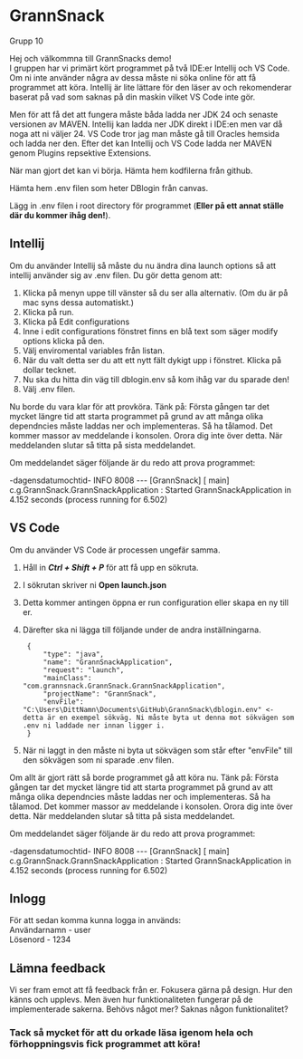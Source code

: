 # GrannSnack
Grupp 10  

Hej och välkommna till GrannSnacks demo!  
I gruppen har vi primärt kört programmet på två IDE:er Intellij och VS Code. Om ni inte använder några av dessa måste ni söka online för att få programmet att köra.
Intellij är lite lättare för den läser av och rekomenderar baserat på vad som saknas på din maskin vilket VS Code inte gör. 

Men för att få det att fungera måste båda ladda ner JDK 24 och senaste versionen av MAVEN. Intellij kan ladda ner JDK direkt i IDE:en men var då noga att ni väljer 24.
VS Code tror jag man måste gå till Oracles hemsida och ladda ner den. 
Efter det kan Intellij och VS Code ladda ner MAVEN genom Plugins repsektive Extensions.

När man gjort det kan vi börja. 
Hämta hem kodfilerna från github.

Hämta hem .env filen som heter DBlogin från canvas. 

Lägg in .env filen i root directory för programmet (**Eller på ett annat ställe där du kommer ihåg den!**). 

## Intellij
Om du använder Intellij så måste du nu ändra dina launch options så att intellij använder sig av .env filen.
Du gör detta genom att: 
1. Klicka på menyn uppe till vänster så du ser alla alternativ. (Om du är på mac syns dessa automatiskt.)
2. Klicka på run.
3. Klicka på Edit configurations
4. Inne i edit configurations fönstret finns en blå text som säger modify options klicka på den.
5. Välj enviromental variables från listan.
6. När du valt detta ser du att ett nytt fält dykigt upp i fönstret. Klicka på dollar tecknet.
7. Nu ska du hitta din väg till dblogin.env så kom ihåg var du sparade den!
8. Välj .env filen.

Nu borde du vara klar för att provköra. Tänk på:
Första gången tar det mycket längre tid att starta programmet på grund av att många olika dependncies måste laddas ner och implementeras.
Så ha tålamod. Det kommer massor av meddelande i konsolen. Orora dig inte över detta. 
När meddelanden slutar så titta på sista meddelandet.

Om meddelandet säger följande är du redo att prova programmet:

-dagensdatumochtid-  INFO 8008 --- [GrannSnack] [           main] c.g.GrannSnack.GrannSnackApplication     : Started GrannSnackApplication in 4.152 seconds (process running for 6.502)

## VS Code
Om du använder VS Code är processen ungefär samma. 
1. Håll in ***Ctrl + Shift + P*** för att få upp en sökruta.
2. I sökrutan skriver ni **Open launch.json**
3. Detta kommer antingen öppna er run configuration eller skapa en ny till er.
4. Därefter ska ni lägga till följande under de andra inställningarna.
   
        {
            "type": "java",
            "name": "GrannSnackApplication",
            "request": "launch",
            "mainClass": "com.grannsnack.GrannSnack.GrannSnackApplication",
            "projectName": "GrannSnack",
            "envFile": "C:\Users\DittNamn\Documents\GitHub\GrannSnack\dblogin.env" <- detta är en exempel sökväg. Ni måste byta ut denna mot sökvägen som .env ni laddade ner innan ligger i.
        }
   
6. När ni laggt in den måste ni byta ut sökvägen som står efter "envFile" till den sökvägen som ni sparade .env filen.

Om allt är gjort rätt så borde programmet gå att köra nu. Tänk på:
Första gången tar det mycket längre tid att starta programmet på grund av att många olika dependncies måste laddas ner och implementeras.
Så ha tålamod. Det kommer massor av meddelande i konsolen. Orora dig inte över detta. 
När meddelanden slutar så titta på sista meddelandet.

Om meddelandet säger följande är du redo att prova programmet:

-dagensdatumochtid-  INFO 8008 --- [GrannSnack] [           main] c.g.GrannSnack.GrannSnackApplication     : Started GrannSnackApplication in 4.152 seconds (process running for 6.502)

## Inlogg
För att sedan komma kunna logga in används:  
Användarnamn - user  
Lösenord - 1234

## Lämna feedback
Vi ser fram emot att få feedback från er. Fokusera gärna på design. Hur den känns och upplevs. Men även hur funktionaliteten fungerar på de implementerade sakerna. 
Behövs något mer? Saknas någon funktionalitet?


### Tack så mycket för att du orkade läsa igenom hela och förhoppningsvis fick programmet att köra! 
